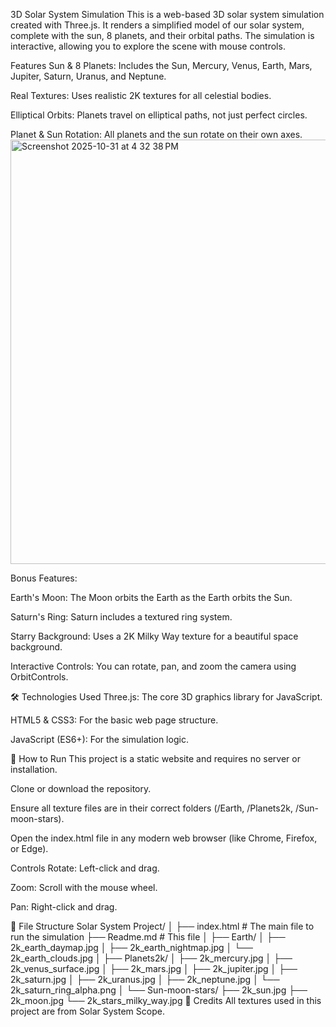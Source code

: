3D Solar System Simulation
This is a web-based 3D solar system simulation created with Three.js. It renders a simplified model of our solar system, complete with the sun, 8 planets, and their orbital paths. The simulation is interactive, allowing you to explore the scene with mouse controls.

Features
Sun & 8 Planets: Includes the Sun, Mercury, Venus, Earth, Mars, Jupiter, Saturn, Uranus, and Neptune.

Real Textures: Uses realistic 2K textures for all celestial bodies.

Elliptical Orbits: Planets travel on elliptical paths, not just perfect circles.

Planet & Sun Rotation: All planets and the sun rotate on their own axes.
<img width="1368" height="679" alt="Screenshot 2025-10-31 at 4 32 38 PM" src="https://github.com/user-attachments/assets/7a30df5a-ff54-413a-901b-1d9c9ef0e2b7" />

Bonus Features:

Earth's Moon: The Moon orbits the Earth as the Earth orbits the Sun.

Saturn's Ring: Saturn includes a textured ring system.

Starry Background: Uses a 2K Milky Way texture for a beautiful space background.

Interactive Controls: You can rotate, pan, and zoom the camera using OrbitControls.

🛠️ Technologies Used
Three.js: The core 3D graphics library for JavaScript.

HTML5 & CSS3: For the basic web page structure.

JavaScript (ES6+): For the simulation logic.

🚀 How to Run
This project is a static website and requires no server or installation.

Clone or download the repository.

Ensure all texture files are in their correct folders (/Earth, /Planets2k, /Sun-moon-stars).

Open the index.html file in any modern web browser (like Chrome, Firefox, or Edge).

Controls
Rotate: Left-click and drag.

Zoom: Scroll with the mouse wheel.

Pan: Right-click and drag.

📁 File Structure
Solar System Project/
│
├── index.html           # The main file to run the simulation
├── Readme.md            # This file
│
├── Earth/
│   ├── 2k_earth_daymap.jpg
│   ├── 2k_earth_nightmap.jpg
│   └── 2k_earth_clouds.jpg
│
├── Planets2k/
│   ├── 2k_mercury.jpg
│   ├── 2k_venus_surface.jpg
│   ├── 2k_mars.jpg
│   ├── 2k_jupiter.jpg
│   ├── 2k_saturn.jpg
│   ├── 2k_uranus.jpg
│   ├── 2k_neptune.jpg
│   └── 2k_saturn_ring_alpha.png
│
└── Sun-moon-stars/
    ├── 2k_sun.jpg
    ├── 2k_moon.jpg
    └── 2k_stars_milky_way.jpg
📜 Credits
All textures used in this project are from Solar System Scope.

